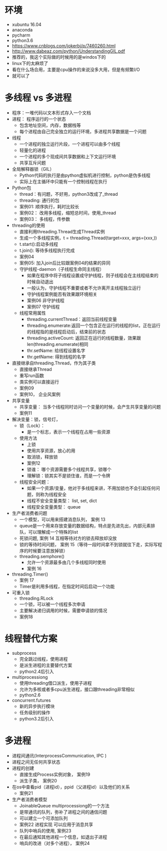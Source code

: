 # 环境
- xubuntu 16.04
- anaconda
- pycharm
- python3.6
- https://www.cnblogs.com/jokerbj/p/7460260.html
- http://www.dabeaz.com/python/UnderstandingGIL.pdf
- 推荐的，我这个实际做的时候用的是windos下的
- linux下的太麻烦了
- 看在什么场合用，主要是cpu操作的来说没多大用，但是有频繁I/O
- 就可以了
# 多线程 vs 多进程
- 程序：一堆代码以文本形式存入一个文档
- 进程： 程序运行的一个状态
    - 包含地址空间，内存，数据栈等
    - 每个进程由自己完全独立的运行环境，多进程共享数据是一个问题
- 线程
    - 一个进程的独立运行片段，一个进程可以由多个线程
    - 轻量化的进程
    - 一个进程的多个现成间共享数据和上下文运行环境
    - 共享互斥问题
- 全局解释器锁（GIL）
    - Python代码的执行是由python虚拟机进行控制，python是伪多线程
    - 实际上在主循环中只能有一个控制线程在执行
- Python包
    - thread：有问题，不好用，python3改成了_thread
    - threading: 通行的包
    - 案例01: 顺序执行，耗时比较长
    - 案例02： 改用多线程，缩短总时间，使用_thread
    - 案例03： 多线程，传参数
- threading的使用
    - 直接利用threading.Thread生成Thread实例 
    - 生成一个多线程实例，t = threading.Thread(target=xxx, args=(xxx,))
    - t.start():启动多线程
    - t.join(): 等待多线程执行完成
    - 案例04
    - 案例05: 加入join后比较跟案例04的结果的异同
    - 守护线程-daemon（子线程生命同主线程） 
        - 如果在程序中将子线程设置成守护线程，则子线程会在主线程结束的时候自动退出
        - 一般认为，守护线程不重要或者不允许离开主线程独立运行
        - 守护线程案例能否有效果跟环境相关
        - 案例06 非守护线程
        - 案例07 守护线程
    - 线程常用属性 
        - threading.currentThread：返回当前线程变量
        - threading.enumerate:返回一个包含正在运行的线程的list，正在运行的线程指的是线程启动后，结束前的状态
        - threading.activeCount: 返回正在运行的线程数量，效果跟 len(threading.enumerate)相同
        - thr.setName: 给线程设置名字
        - thr.getName: 得到线程的名字
- 直接继承自threading.Thread，作为其子类
    - 直接继承Thread
    - 重写run函数
    - 类实例可以直接运行
    - 案例09
    - 案例10， 企业风案例
- 共享变量
    - 共享变量： 当多个线程同时访问一个变量的时候，会产生共享变量的问题
    - 案例11
- 解决变量：锁，信号灯，
    - 锁（Lock）：
        - 是一个标志，表示一个线程在占用一些资源
    - 使用方法 
        - 上锁
        - 使用共享资源，放心的用
        - 取消锁，释放锁
        - 案例12
        - 锁谁： 哪个资源需要多个线程共享，锁哪个
        - 理解锁：锁其实不是锁住谁，而是一个令牌
    - 线程安全问题：
        - 如果一个资源/变量，他对于多线程来讲，不用加锁也不会引起任何问题，则称为线程安全
        - 线程不安全变量类型： list, set, dict
        - 线程安全变量类型： queue
- 生产者消费者问题
    - 一个模型，可以用来搭建消息队列， 案例 13
    - queue是一个用来存放变量的数据结构，特点是先进先出，内部元素排队，可以理解成一个特殊的list
    - 死锁问题, 案例 14  互相等待对方的锁去释放却没放
    - 锁的等待时间问题， 案例 15（等待一段时间拿不到锁就往下走，实际写程序的时候要注意放掉锁）
    - threading.semphore()
        - 允许一个资源最多由几个多线程同时使用
        - 案例 16
- threading.Timer()
    - 案例 17
    - Timer是利用多线程，在指定时间后启动一个功能
- 可重入锁
    - threading.RLock
    - 一个锁，可以被一个线程多次申请
    - 主要解决递归调用的时候，需要申请锁的情况
    - 案例18
# 线程替代方案
- subprocess
    - 完全跳过线程，使用进程
    - 是派生进程的主要替代方案
    - python2.4后引入
- multiprocessiong
    - 使用threading借口派生，使用子进程
    - 允许为多核或者多cpu派生进程，接口跟threading非常相似
    - python2.6
- concurrent.futures
    - 新的异步执行模块
    - 任务级别的操作
    - python3.2后引入
# 多进程
- 进程间通讯(InterprocessCommunication, IPC )
- 进程之间无任何共享状态
- 进程的创建
    - 直接生成Process实例对象， 案例19
    - 派生子类， 案例20
- 在os中查看pid（进程id），ppid（父进程id）以及他们的关系
    - 案例21
- 生产者消费者模型
    - JoinableQueue multiprocessiong的一个方法
    - 是带通讯的队列，弥补了进程之间的通信问题
    - 可以建立一个可添加队列
    - 案例22 进程实现 可以应用于消息共享
    - 队列中哨兵的使用, 案例23
    - 在最后通知其他进程一个信息，如退出子进程
    - 哨兵的改进（对多个进程）， 案例24
